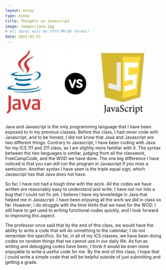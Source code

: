 ```yaml
---
layout: essay
type: essay
title: Thoughts on Javascript
image: images/java.jpg
# All dates must be YYYY-MM-DD format!
date: 2021-01-21
---
```


<img class="ui medium left floated image" src="../images/java.jpg">

Java and Javascript is the only programming language that I have been exposed to in my previous classes. Before this class, I had never code with Javascript, and to be honest, I did not know that Java and Javascript are two different things. Contrary to Javascript, I have been coding with Java for my ICS 111 and 211 class, so I am slightly more familiar with it. The syntax between the two languages is similar, judging from all the classwork, FreeCampCode, and the WOD we have done. The one big difference I have noticed is that you can still run the program in Javascript if you miss a semicolon. Another syntax I have seen is the triple equal sign, which Javascript has that Java does not have. 

So far, I have not had a tough time with the work. All the codes we have written are reasonably easy to understand and write. I have not run into a bug that I could not fix yet. I believe I have my knowledge in Java that helped me in Javascript. I have been enjoying all the work we did in class so far. However, I do struggle with the time limits that we have for the WOD. I still have to get used to writing functional codes quickly, and I look forward to improving this aspect.

The professor once said that by the end of this class, we would have the ability to write a code that will do something to the calendar; I do not remember the specifics. So far, in all of my ICS classes, we have been doing codes on random things that we cannot use in our daily life. As fun as writing and debugging codes have been, I think it would be even more enjoyable to write a useful code for me. By the end of this class, I hope that I could write a simple code that will be helpful outside of just submitting and getting a grade. 
